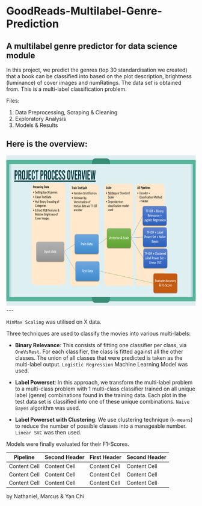 # GoodReads-Multilabel-Genre-Prediction
## A multilabel genre predictor for data science module

In this project, we predict the genres (top 30 standardisation we created) that a book can be classified into based on the plot description, brightness (luminance) of cover images and numRatings. The data set is obtained from. This is a multi-label classification problem. 

Files:
1. Data Preprocessing, Scraping & Cleaning
2. Exploratory Analysis
3. Models & Results

Here is the overview:
---
<img height=400 src="./Images/overview2.png"/>
---

`MinMax Scaling` was utilised on X data.

Three techniques are used to classify the movies into various multi-labels:
* **Binary Relevance**: This consists of fitting one classifier per class, via `OneVsRest`. For each classifier, the class is fitted against all the other classes. The union of all classes that were predicted is taken as the multi-label output. `Logistic Regression` Machine Learning Model was used.

* **Label Powerset**: In this approach, we transform the multi-label problem to a multi-class problem with 1 multi-class classifier trained on all unique label (genre) combinations found in the training data. Each plot in the test data set is classified into one of these unique combinations. `Naive Bayes` algorithm was used.

* **Label Powerset with Clustering**: We use clustering technique (`k-means`) to reduce the number of possible classes into a manageable number. `Linear SVC` was then used.

Models were finally evaluated for their F1-Scores.

| Pipeline | Second Header | First Header  | Second Header |
| ------------- | ------------- | ------------- | ------------- |
| Content Cell  | Content Cell  | Content Cell  | Content Cell  |
| Content Cell  | Content Cell  | Content Cell  | Content Cell  |
| Content Cell  | Content Cell  | Content Cell  | Content Cell  |

by Nathaniel, Marcus & Yan Chi
